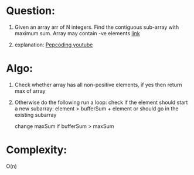 # Question:

1. Given an array arr of N integers. Find the contiguous sub-array with maximum sum. Array may contain -ve elements [link](https://practice.geeksforgeeks.org/problems/kadanes-algorithm-1587115620/1)

2. explanation: [Pepcoding youtube](https://www.youtube.com/watch?v=VMtyGnNcdPw&ab_channel=Pepcoding)

# Algo:

1. Check whether array has all non-positive elements, if yes then return max of array
2. Otherwise do the following
   run a loop:
   check if the element should start a new subarray: element > bufferSum + element
   or should go in the existing subarray

   change maxSum if bufferSum > maxSum

# Complexity:

O(n)
